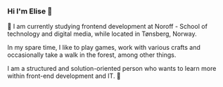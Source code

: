### Hi I'm Elise 👋
🔭 I am currently studying frontend development at Noroff - School of technology and digital media, while located in Tønsberg, Norway. 

In my spare time, I like to play games, work with various crafts and occasionally take a walk in the forest, among other things. 

I am a structured and solution-oriented person who wants to learn more within front-end development and IT. 🌱 
<!--
**elli95/elli95** is a ✨ _special_ ✨ repository because its `README.md` (this file) appears on your GitHub profile.

Here are some ideas to get you started:

- 🔭 I’m currently working on ...
- 🌱 I’m currently learning ...
- 👯 I’m looking to collaborate on ...
- 🤔 I’m looking for help with ...
- 💬 Ask me about ...
- 📫 How to reach me: ...
- 😄 Pronouns: ...
- ⚡ Fun fact: ...
-->
